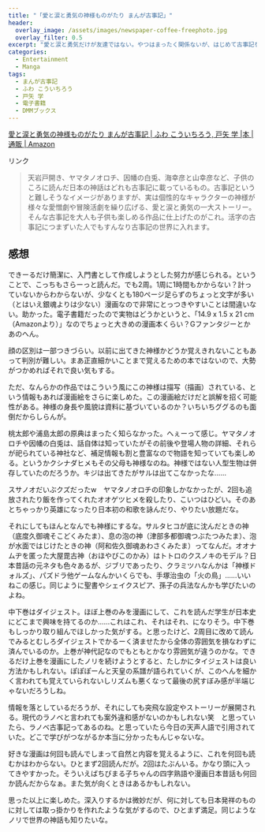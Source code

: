 ```yaml
---
title: "「愛と涙と勇気の神様ものがたり まんが古事記」"
header:
  overlay_image: /assets/images/newspaper-coffee-freephoto.jpg
  overlay_filter: 0.5
excerpt: "愛と涙と勇気だけが友達ではない。やつはまったく関係ないが、はじめて古事記を勉強したかもしれない。"
categories:
  - Entertainment
  - Manga
tags:
  - まんが古事記
  - ふわ こういちろう
  - 戸矢 学
  - 電子書籍
  - DMMブックス
---
```


[愛と涙と勇気の神様ものがたり まんが古事記 \| ふわ こういちろう, 戸矢 学 \|本 \| 通販 \| Amazon](https://www.amazon.co.jp/%E6%84%9B%E3%81%A8%E6%B6%99%E3%81%A8%E5%8B%87%E6%B0%97%E3%81%AE%E7%A5%9E%E6%A7%98%E3%82%82%E3%81%AE%E3%81%8C%E3%81%9F%E3%82%8A-%E3%81%BE%E3%82%93%E3%81%8C%E5%8F%A4%E4%BA%8B%E8%A8%98-%E3%81%B5%E3%82%8F-%E3%81%93%E3%81%86%E3%81%84%E3%81%A1%E3%82%8D%E3%81%86/dp/4062194767)

<!-- START MoshimoAffiliateEasyLink -->
<script type="text/javascript" src="{{ '/assets/js/affiliate/mangakojiki.js' | relative_url }}"></script>
<div id="msmaflink-iwRWM">リンク</div>
<p></p>
<!-- MoshimoAffiliateEasyLink END -->

>天岩戸開き、ヤマタノオロチ、因幡の白兎、海幸彦と山幸彦など、子供のころに読んだ日本の神話はどれも古事記に載っているもの。古事記というと難しそうなイメージがありますが、実は個性的なキャラクターの神様が様々な愛憎劇や冒険活劇を繰り広げる、愛と涙と勇気の一大ストーリー。そんな古事記を大人も子供も楽しめる作品に仕上げたのがこれ。活字の古事記につまずいた人でもすんなり古事記の世界に入れます。

## 感想

できーるだけ簡潔に、入門書として作成しようとした努力が感じられる。ということで、こっちもさらーっと読んだ。でも2周。1周に1時間もかからない？計っていないからわからないが、少なくとも180ページ足らずのちょっと文字が多い（とはいえ銀魂よりは少ない）漫画なので非常にとっつきやすいことは間違いない。助かった。電子書籍だったので実物はどうかというと、「14.9 x 1.5 x 21 cm（Amazonより）」なのでちょっと大きめの漫画本くらい？Gファンタジーとかあのへん。

顔の区別は一部つきづらい。以前に出てきた神様かどうか覚えきれないこともあって判別が難しい。まあ正直細かいことまで覚えるための本ではないので、大勢がつかめればそれで良い気もする。

ただ、なんらかの作品ではこういう風にこの神様は描写（描画）されている、という情報もあれば漫画絵をさらに楽しめた。この漫画絵だけだと誤解を招く可能性がある。神様の身長や風貌は資料に基づいているのか？いちいちググるのも面倒だからしらんが。

桃太郎や浦島太郎の原典はまったく知らなかった。へぇーって感じ。ヤマタノオロチや因幡の白兎は、話自体は知っていたがその前後や登場人物の詳細、それらが祀られている神社など、補足情報も割と豊富なので物語を知っていても楽しめる。というかクシナダヒメもその父母も神様なのね。神様ではない人型生物は併存していたのだろうか。キジは出てきたがサルは出てこなかったな……

スサノオだいぶクズだったw　ヤマタノオロチの印象しかなかったが、2回も追放されたり飯を作ってくれたオオゲツヒメを殺したり、こいつはひどい。そのあとちゃっかり英雄になったり日本初の和歌を詠んだり、やりたい放題だな。

それにしてもほんとなんでも神様にするな。サルタヒコが底に沈んだときの神（底度久御魂そこどくみたま）、息の泡の神（津部多都御魂つぶたつみたま）、泡が水面ではじけたときの神（阿和佐久御魂あわさくみたま）ってなんだ。オオナムヂを匿った大屋毘古神（おほやびこのかみ）はトトロのクスノキのモデル？日本昔話の元ネタも色々あるが、ジブリであったり、クラミツハなんかは「神様ドォルズ」、パズドラ他ゲームなんかいくらでも、手塚治虫の「火の鳥」……いいねこの感じ。同じように聖書やシェイクスピア、孫子の兵法なんかも学びたいのよね。

中下巻はダイジェスト。ほぼ上巻のみを漫画にして、これを読んだ学生が日本史にどこまで興味を持てるのか……これはこれ、それはそれ、になりそう。中下巻もしっかり取り組んでほしかった気がする。と思ったけど、2周目に改めて読んでみるとむしろダイジェストでかるーく済ませたから全体の雰囲気を損なわずに済んでいるのか。上巻が神代記なのでもともとかなり雰囲気が違うのかな。できるだけ上巻を漫画にしたノリを続けようとすると、たしかにタイジェストは良い方法かもしれない。ぽぽぽーんと天皇の系譜が語られていくが、このへんを細かく言われても覚えていられないしリズムも悪くなって最後の尻すぼみ感が半端じゃないだろうしね。

情報を落としているだろうが、それにしても突飛な設定やストーリーが展開される。現代のラノベと言われても案外違和感がないのかもしれない笑　と思っていたら、ラノベ古事記ってあるのね。と思っていたら今日の天声人語で引用されていた。どこで学びがつながるか本当に分かったもんじゃないな。

好きな漫画は何回も読んでしまって自然と内容を覚えるように、これを何回も読むかはわからない。ひとまず2回読んだが。2回はたぶんいる。かなり頭に入ってきやすかった。そういえばちびまる子ちゃんの四字熟語や漫画日本昔話も何回か読んだからなぁ。また気が向くときはあるかもしれない。

思った以上に楽しめた。深入りするかは微妙だが、何に対しても日本発祥のものに対しては取っ掛かりを作れたような気がするので、ひとまず満足。同じようなノリで世界の神話も知りたいな。
